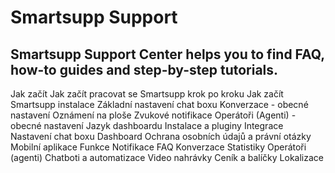 # Smartsupp Support
## Smartsupp Support Center helps you to find FAQ, how-to guides and step-by-step tutorials.
Jak začít 
Jak začít pracovat se Smartsupp krok po kroku 
Jak začít 
Smartsupp instalace 
Základní nastavení chat boxu 
Konverzace - obecné nastavení 
Oznámení na ploše 
Zvukové notifikace 
Operátoři (Agenti) - obecné nastavení 
Jazyk dashboardu 
Instalace a pluginy 
Integrace 
Nastavení chat boxu 
Dashboard 
Ochrana osobních údajů a právní otázky 
Mobilní aplikace 
Funkce 
Notifikace 
FAQ 
Konverzace 
Statistiky 
Operátoři (agenti) 
Chatboti a automatizace 
Video nahrávky 
Ceník a balíčky 
Lokalizace

